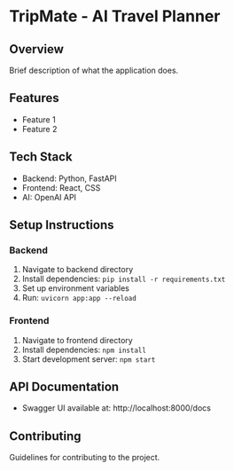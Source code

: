 # TripMate - AI Travel Planner

## Overview
Brief description of what the application does.

## Features
- Feature 1
- Feature 2

## Tech Stack
- Backend: Python, FastAPI
- Frontend: React, CSS
- AI: OpenAI API

## Setup Instructions

### Backend
1. Navigate to backend directory
2. Install dependencies: `pip install -r requirements.txt`
3. Set up environment variables
4. Run: `uvicorn app:app --reload`

### Frontend
1. Navigate to frontend directory
2. Install dependencies: `npm install`
3. Start development server: `npm start`

## API Documentation
- Swagger UI available at: http://localhost:8000/docs

## Contributing
Guidelines for contributing to the project.
